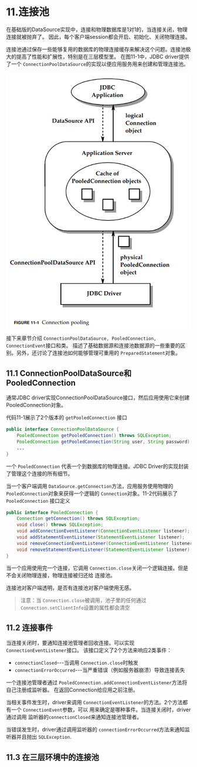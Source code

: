 # 11.连接池

在基础版的DataSource实现中，连接和物理数据库是1对1的，当连接关闭，物理连接就被抛弃了。
因此，每个客户端session都会开启、初始化、关闭物理连接。

连接池通过保存一些能够复用的数据库的物理连接缓存来解决这个问题。连接池极大的提高了性能和扩展性，特别是在三层模型里。
在图11-1中，JDBC driver提供了一个 `ConnectionPoolDataSource`的实现以便应用服务用来创建和管理连接池。

![11-1](./imgs/11-01.png)

接下来章节介绍 `ConnectionPoolDataSource, PooledConnection, ConnectionEvent`接口和类。
描述了基础数据源和连接池数据源的一些重要的区别。另外，还讨论了连接池如何能够管理可重用的 `PreparedStatement`对象。

## 11.1 ConnectionPoolDataSource和PooledConnection

通常JDBC driver实现ConnectionPoolDataSource接口，然后应用使用它来创建PooledConnection对象。

代码11-1展示了2个版本的 `getPooledConnection` 接口

```java
public interface ConnectionPoolDataSource {
    PooledConnection getPooledConnection() throws SQLException;
    PooledConnection getPooledConnection(String user, String password) throws SQLException;
    ...
}
```

一个 `PooledConnection` 代表一个到数据库的物理连接。JDBC Driver的实现封装了管理这个连接的所有细节。

当一个客户端调用 `DataSource.getConnection`方法，应用服务使用物理的 `PooledConnection`对象来获得一个逻辑的
`Connection`对象。11-2代码展示了 `PooledConnection` 接口定义

```java
public interface PooledConnection {
    Connection getConnection() throws SQLException;
    void close() throws SQLException;
    void addConnectionEventListener(ConnectionEventListener listener);
    void addStatementEventListener(StatementEventListener listener);
    void removeConnectionEventListener(ConnectionEventListener listener);
    void removeStatementEventListener(StatementEventListener listener);
}
```

当一个应用使用完一个连接，它调用 `Connection.close`关闭一个逻辑连接。但是不会关闭物理连接，物理连接被归还给
连接池。

连接池对客户端透明，是否有连接池对客户端使用无感。

> 注意：当 `Connection.close`被调用，池子里的任何通过 `Connection.setClientInfo`设置的属性都会清空

## 11.2 连接事件

当连接关闭时，要通知连接池管理者回收连接。可以实现 `ConnectionEventListener`接口。
该接口定义了2个方法来响应2类事件：

* `connectionClosed`---当调用 `Connection.close`时触发
* `connectionErrorOccurred`---当严重错误（例如服务器崩溃）导致连接丢失

一个连接池管理者通过 `PooledConnection.addConnectionEventListener`方法将自己注册成监听器。
在返回Connection给应用之前注册。

当相关事件发生时，driver来调用 `ConnectionEventListener`的方法。2个方法都有一个 `ConnectionEvent`参数，可以
用来确定是哪种事件。当连接关闭时，driver通过调用 监听器的`connectionClosed`来通知连接池管理者。

当错误发生时，driver通过调用监听器的 `connectionErrorOccurred`方法来通知监听器并且抛出 `SQLException`.

## 11.3 在三层环境中的连接池


